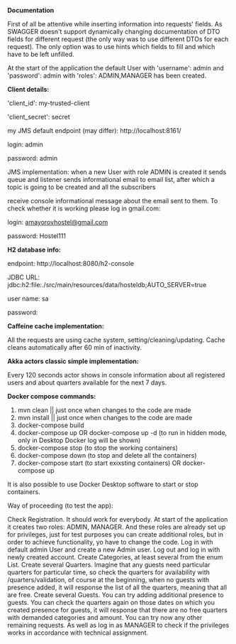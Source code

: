 **Documentation**

First of all be attentive while inserting information into requests' fields. As SWAGGER doesn't support dynamically changing documentation of DTO fields for different request (the only way was to use different DTOs for each request). The only option was to use hints which fields to fill and which have to be left unfilled.

At the start of the application the default User with 'username': admin and 'password': admin with 'roles': ADMIN,MANAGER has been created.

**Client details:**

'client_id': my-trusted-client

'client_secret': secret

my JMS default endpoint (may differ): http://localhost:8161/

login: admin

password: admin

JMS implementation: when a new User with role ADMIN is created it sends queue and listener sends informational email to email list, after which a topic is going to be created and all the subscribers

receive console informational message about the email sent to them. To check whether it is working please log in gmail.com:

login: amayorovhostel@gmail.com

password: Hostel111

**H2 database info:**

endpoint: http://localhost:8080/h2-console

JDBC URL: jdbc:h2:file:./src/main/resources/data/hosteldb;AUTO_SERVER=true

user name: sa

password:

**Caffeine cache implementation:**

All the requests are using cache system, setting/cleaning/updating. Cache cleans automatically after 60 min of inactivity.

**Akka actors classic simple implementation:**

Every 120 seconds actor shows in console information about all registered users and about quarters available for the next 7 days.

**Docker compose commands:**

1. mvn clean || just once when changes to the code are made
2. mvn install || just once when changes to the code are made
3. docker-compose build
4. docker-compose up OR docker-compose up -d (to run in hidden mode, only in Desktop Docker log will be shown)
5. docker-compose stop (to stop the working containers)
6. docker-compose down (to stop and delete all the containers)
7. docker-compose start (to start exixsting containers) OR docker-compose up

It is also possible to use Docker Desktop software to start or stop containers.

Way of proceeding (to test the app):

Check Registration. It should work for everybody.
At start of the application it creates two roles: ADMIN, MANAGER. And these roles are already set up for privileges, just for test purposes you can create additional roles, but in order to achieve functionality, yo have to change the code.
Log in with default admin User and create a new Admin user. Log out and log in with newly created account.
Create Categories, at least several from the enum List.
Create several Quarters.
Imagine that any guests need particular quarters for particular time, so check the quarters for availability with /quarters/validation, of course at the beginning, when no guests with presence added, it will response the list of all the quarters, meaning that all are free.
Create several Guests.
You can try adding additional presence to guests.
You can check the quarters again on those dates on which you created presence for guests, it will response that there are no free quarters with demanded categories and amount.
You can try now any other remaining requests. As well as log in as MANAGER to check if the privileges works in accordance with technical assignment.
